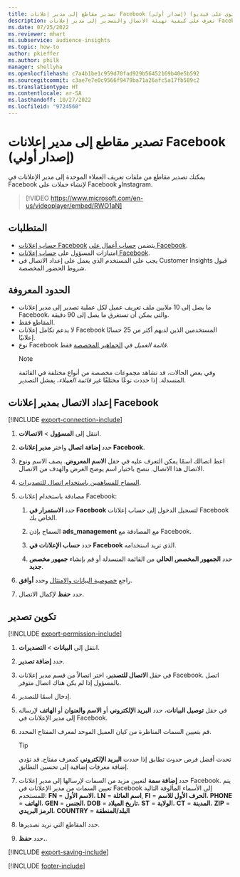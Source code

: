 ```yaml
---
title: تصدير مقاطع إلى مدير إعلانات Facebook (إصدار أولي) (يحتوي على فيديو)
description: تعرف على كيفية تهيئة الاتصال والتصدير إلى مدير إعلانات Facebook.
ms.date: 07/25/2022
ms.reviewer: mhart
ms.subservice: audience-insights
ms.topic: how-to
author: pkieffer
ms.author: philk
manager: shellyha
ms.openlocfilehash: c7a4b1be1c959d70fad929b56452169b40e5b592
ms.sourcegitcommit: c3ae7e7e0c9566f9479ba71a26afc5a17fb589c2
ms.translationtype: HT
ms.contentlocale: ar-SA
ms.lasthandoff: 10/27/2022
ms.locfileid: "9724560"
---
```

# <a name="export-segments-to-facebook-ads-manager-preview"></a>تصدير مقاطع إلى مدير إعلانات Facebook (إصدار أولي)

يمكنك تصدير مقاطع من ملفات تعريف العملاء الموحدة إلى مدير الإعلانات في Facebook لإنشاء حملات على Facebook وInstagram.

> [!VIDEO https://www.microsoft.com/en-us/videoplayer/embed/RWO1aN]

## <a name="prerequisites"></a>المتطلبات

- [حساب إعلانات Facebook](https://www.facebook.com/business/learn/lessons/step-by-step-ads-manager-account) يتضمن [حساب أعمال على Facebook](https://business.facebook.com/).
- امتيازات المسؤول على [حساب إعلانات Facebook](https://www.facebook.com/business/learn/lessons/step-by-step-ads-manager-account).
- يجب على المستخدم الذي يعمل على إعداد الاتصال في Customer Insights قبول شروط الحضور المخصصة.

## <a name="known-limitations"></a>الحدود المعروفة

- ما يصل إلى 10 ملايين ملف تعريف عميل لكل عملية تصدير إلى مدير إعلانات Facebook، والتي يمكن أن تستغرق ما يصل إلى 90 دقيقة.
- المقاطع فقط.
- لا يدعم تكامل إعلانات Facebook المستخدمين الذين لديهم أكثر من 25 حسابًا إعلانيًا.
- نوع Facebook *قائمة العميل* في [الجماهير المخصصة](https://www.facebook.com/business/help/744354708981227?id=2469097953376494) فقط.
  > [!NOTE]
  > وفي بعض الحالات، قد تشاهد مجموعات مخصصة من أنواع مختلفة في القائمة المنسدلة. إذا حددت نوعًا مختلفًا غير *قائمة العملاء*، يفشل التصدير.

## <a name="set-up-connection-to-facebook-ads-manager"></a>إعداد الاتصال بمدير إعلانات Facebook

[!INCLUDE [export-connection-include](includes/export-connection-admn.md)]

1. انتقل إلى **المسؤول** > **الاتصالات**.

1. حدد **إضافة اتصال** واختر **مدير إعلانات Facebook**.

1. اعط اتصالك اسمًا يمكن التعرف عليه في حقل **الاسم المعروض**. يصف الاسم ونوع الاتصال هذا الاتصال. ننصح باختيار اسم يوضح الغرض والهدف من الاتصال.

1. [السماح للمساهمين باستخدام اتصال للتصديرات](connections.md#allow-contributors-to-use-a-connection-for-exports).

1. مصادقة باستخدام إعلانات Facebook:

   1. حدد **الاستمرار في Facebook** لتسجيل الدخول إلى حساب إعلانات Facebook الخاص بك.

   1. السماح بإذن **ads_management** مع المصادقة مع Facebook.

   1. حدد **حساب الإعلانات في Facebook** الذي تريد استخدامه.

   1. حدد **الجمهور المخصص الحالي** من القائمة المنسدلة أو قم بإنشاء **جمهور مخصص جديد**.

1. راجع [خصوصية البيانات والامتثال](connections.md#data-privacy-and-compliance) وحدد **أوافق**.

1. حدد **حفظ** لإكمال الاتصال.

## <a name="configure-an-export"></a>تكوين تصدير

[!INCLUDE [export-permission-include](includes/export-permission.md)]

1. انتقل إلى **البيانات** > **التصديرات**.

1. حدد **إضافة تصدير**.

1. في حقل **الاتصال للتصدير**، اختر اتصالاً من قسم مدير إعلانات Facebook. اتصل بالمسؤول إذا لم يكن هناك اتصال متوفر.

1. إدخال اسمًا للتصدير.

1. في حقل **توصيل البيانات**، حدد **البريد الإلكتروني** أو **الاسم والعنوان** أو **الهاتف** لإرساله إلى مدير الإعلانات في Facebook.

1. قم بتعيين السمات المناظرة من كيان العميل الموحد لمعرف المفتاح المحدد.
   > [!TIP]
   > تحدث أفضل فرص حدوث تطابق إذا حددت **البريد الإلكتروني** كمعرف مفتاح. قد تؤدي إضافة معرفات إضافية إلى تحسين التطابق.

1. حدد **إضافة سمة** لتعيين مزيد من السمات لإرسالها إلى مدير إعلانات Facebook. يتم تعيين السمات من مدير الإعلانات في Facebook إلى الأسماء المألوفة التالية للمستخدم: **FN** = **الاسم الأول**، **LN** = **اسم العائلة**, **FI** = **الحرف الأول للاسم**، **PHONE** = **الهاتف**، **GEN** = **الجنس**، **DOB** = **تاريخ الميلاد**، **ST** = **الولاية**، **CT** = **المدينة**، **ZIP** = **الرمز البريدي**، **COUNTRY** = **البلد/المنطقة**

1. حدد المقاطع التي تريد تصديرها.

1. حدد **حفظ.**.

[!INCLUDE [export-saving-include](includes/export-saving.md)]

[!INCLUDE [footer-include](includes/footer-banner.md)]

